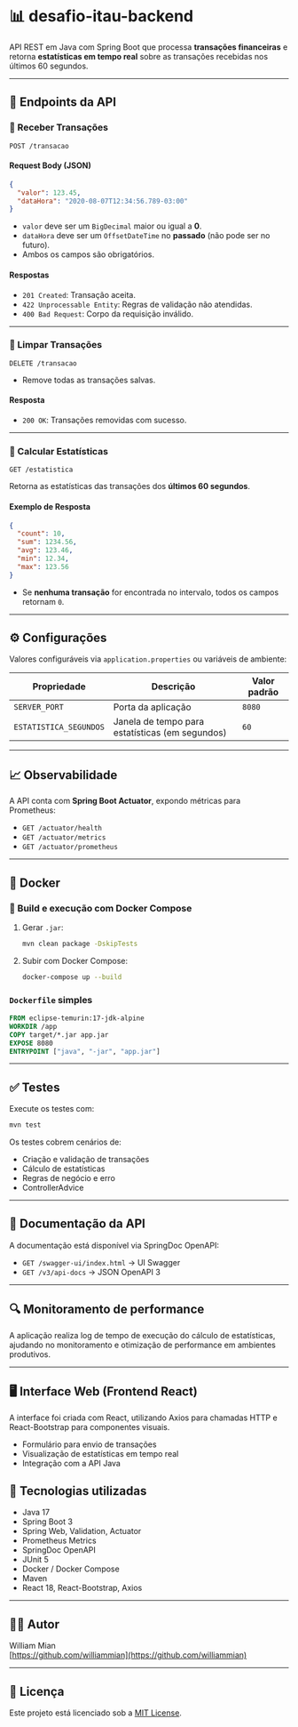 # 📊 desafio-itau-backend

API REST em Java com Spring Boot que processa **transações financeiras** e retorna **estatísticas em tempo real** sobre as transações recebidas nos últimos 60 segundos.

---

## 🚀 Endpoints da API

### 🔹 Receber Transações
`POST /transacao`

#### Request Body (JSON)
```json
{
  "valor": 123.45,
  "dataHora": "2020-08-07T12:34:56.789-03:00"
}
```

- `valor` deve ser um `BigDecimal` maior ou igual a **0**.
- `dataHora` deve ser um `OffsetDateTime` no **passado** (não pode ser no futuro).
- Ambos os campos são obrigatórios.

#### Respostas
- `201 Created`: Transação aceita.
- `422 Unprocessable Entity`: Regras de validação não atendidas.
- `400 Bad Request`: Corpo da requisição inválido.

---

### 🔹 Limpar Transações
`DELETE /transacao`

- Remove todas as transações salvas.

#### Resposta
- `200 OK`: Transações removidas com sucesso.

---

### 🔹 Calcular Estatísticas
`GET /estatistica`

Retorna as estatísticas das transações dos **últimos 60 segundos**.

#### Exemplo de Resposta
```json
{
  "count": 10,
  "sum": 1234.56,
  "avg": 123.46,
  "min": 12.34,
  "max": 123.56
}
```

- Se **nenhuma transação** for encontrada no intervalo, todos os campos retornam `0`.

---

## ⚙️ Configurações

Valores configuráveis via `application.properties` ou variáveis de ambiente:

| Propriedade                 | Descrição                                     | Valor padrão |
|----------------------------|-----------------------------------------------|--------------|
| `SERVER_PORT`              | Porta da aplicação                            | `8080`       |
| `ESTATISTICA_SEGUNDOS`     | Janela de tempo para estatísticas (em segundos) | `60`         |

---

## 📈 Observabilidade

A API conta com **Spring Boot Actuator**, expondo métricas para Prometheus:

- `GET /actuator/health`
- `GET /actuator/metrics`
- `GET /actuator/prometheus`

---

## 🐳 Docker

### 🔧 Build e execução com Docker Compose

1. Gerar `.jar`:
   ```bash
   mvn clean package -DskipTests
   ```

2. Subir com Docker Compose:
   ```bash
   docker-compose up --build
   ```

### `Dockerfile` simples

```dockerfile
FROM eclipse-temurin:17-jdk-alpine
WORKDIR /app
COPY target/*.jar app.jar
EXPOSE 8080
ENTRYPOINT ["java", "-jar", "app.jar"]
```

---

## ✅ Testes

Execute os testes com:

```bash
mvn test
```

Os testes cobrem cenários de:
- Criação e validação de transações
- Cálculo de estatísticas
- Regras de negócio e erro
- ControllerAdvice

---

## 📄 Documentação da API

A documentação está disponível via SpringDoc OpenAPI:

- `GET /swagger-ui/index.html` → UI Swagger
- `GET /v3/api-docs` → JSON OpenAPI 3

---

## 🔍 Monitoramento de performance

A aplicação realiza log de tempo de execução do cálculo de estatísticas, ajudando no monitoramento e otimização de performance em ambientes produtivos.

---

## 🖥️ Interface Web (Frontend React)

A interface foi criada com React, utilizando Axios para chamadas HTTP e React-Bootstrap para componentes visuais.

- Formulário para envio de transações
- Visualização de estatísticas em tempo real
- Integração com a API Java

## 🧹 Tecnologias utilizadas

- Java 17
- Spring Boot 3
- Spring Web, Validation, Actuator
- Prometheus Metrics
- SpringDoc OpenAPI
- JUnit 5
- Docker / Docker Compose
- Maven
- React 18, React-Bootstrap, Axios

---

## 👨‍💼 Autor

William Mian  
[https://github.com/williammian](https://github.com/williammian)

---

## 📜 Licença

Este projeto está licenciado sob a [MIT License](LICENSE).

